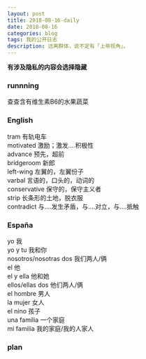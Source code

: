 ```yaml
---
layout: post
title: 2018-08-16-daily
date: 2018-08-16
categories: blog
tags: 我的公开日志
description: 远离群体，说不定有「上帝视角」。
---
```

**有涉及隐私的内容会选择隐藏**

### runnning
查查含有维生素B6的水果蔬菜

### English
tram 有轨电车  
motivated  激励；激发....积极性  
advance  预先，超前  
bridgeroom 新郎  
left-wing 左翼的，左翼份子  
varbal 言语的，口头的，动词的  
conservative  保守的，保守主义者  
strip 长条形的土地，脱衣服  
contradict 与....发生矛盾，与....对立，与....抵触

### España
yo 我  
yo y tu 我和你  
nosotros/nosotras dos 我们两人/俩  
el 他  
el y ella 他和她  
ellos/ellas dos 他们两人/俩  
el hombre  男人  
la mujer  女人  
el nino 孩子  
una familia 一个家庭  
mi familia 我的家庭/我的人家人  

### plan
<!-- 洗头发 -->
<!-- 抢优惠券 -->
<!-- 目标 -->
<!-- 跑步 -->
<!-- 每天刷三次牙 -->
<!-- 注意午休 -->
<!-- 学会利用自己的个人网站来约束自己 -->
<!-- 不要忘记自己的初心 -->
<!-- 绝对自信的身材 -->
<!-- 无与伦比的x技巧 -->
<!-- 绝对的经济自由 -->
